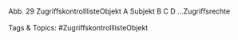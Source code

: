 Abb. 29 ZugriﬀskontrolllisteObjekt A Subjekt
B
C
D
...Zugriﬀsrechte

   Tags & Topics:
   #ZugriﬀskontrolllisteObjekt